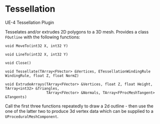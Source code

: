# Tessellation
UE-4 Tessellation Plugin

Tesselates and/or extrudes 2D polygons to a 3D mesh. Provides a class <code>FOutline</code> with the following functions:

    void MoveTo(int32 X, int32 Y)
  
    void LineTo(int32 X, int32 Y)
  
    void Close()
    
    void Tessellate(TArray<FVector> &Vertices, ETessellationWindingRule WindingRule, float Z, float NormZ)
    
    void ExtrudeArrays(TArray<FVector> &Vertices, float Z, float Height, TArray<int32> &Triangles,
                       TArray<FVector> &Normals, TArray<FProcMeshTangent> &Tangents)

Call the first three functions repeatedly to draw a 2d outline - then use the one of the latter two to produce 3d vertex data which can be supplied to a <code>UProceduralMeshComponent</code>.

